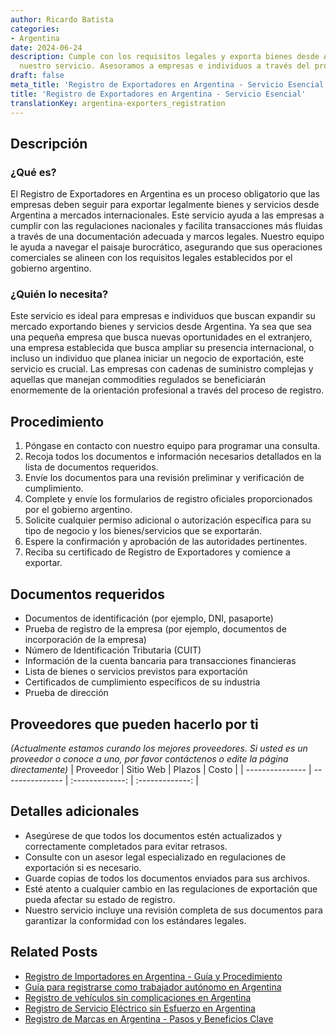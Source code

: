 ```yaml
---
author: Ricardo Batista
categories:
- Argentina
date: 2024-06-24
description: Cumple con los requisitos legales y exporta bienes desde Argentina con
  nuestro servicio. Asesoramos a empresas e individuos a través del proceso burocrático.
draft: false
meta_title: 'Registro de Exportadores en Argentina - Servicio Esencial'
title: 'Registro de Exportadores en Argentina - Servicio Esencial'
translationKey: argentina-exporters_registration
---
```



## Descripción
### ¿Qué es?
El Registro de Exportadores en Argentina es un proceso obligatorio que las empresas deben seguir para exportar legalmente bienes y servicios desde Argentina a mercados internacionales. Este servicio ayuda a las empresas a cumplir con las regulaciones nacionales y facilita transacciones más fluidas a través de una documentación adecuada y marcos legales. Nuestro equipo le ayuda a navegar el paisaje burocrático, asegurando que sus operaciones comerciales se alineen con los requisitos legales establecidos por el gobierno argentino.

### ¿Quién lo necesita?
Este servicio es ideal para empresas e individuos que buscan expandir su mercado exportando bienes y servicios desde Argentina. Ya sea que sea una pequeña empresa que busca nuevas oportunidades en el extranjero, una empresa establecida que busca ampliar su presencia internacional, o incluso un individuo que planea iniciar un negocio de exportación, este servicio es crucial. Las empresas con cadenas de suministro complejas y aquellas que manejan commodities regulados se beneficiarán enormemente de la orientación profesional a través del proceso de registro.

## Procedimiento

1. Póngase en contacto con nuestro equipo para programar una consulta.
2. Recoja todos los documentos e información necesarios detallados en la lista de documentos requeridos.
3. Envíe los documentos para una revisión preliminar y verificación de cumplimiento.
4. Complete y envíe los formularios de registro oficiales proporcionados por el gobierno argentino.
5. Solicite cualquier permiso adicional o autorización específica para su tipo de negocio y los bienes/servicios que se exportarán.
6. Espere la confirmación y aprobación de las autoridades pertinentes.
7. Reciba su certificado de Registro de Exportadores y comience a exportar.

## Documentos requeridos

- Documentos de identificación (por ejemplo, DNI, pasaporte)
- Prueba de registro de la empresa (por ejemplo, documentos de incorporación de la empresa)
- Número de Identificación Tributaria (CUIT)
- Información de la cuenta bancaria para transacciones financieras
- Lista de bienes o servicios previstos para exportación
- Certificados de cumplimiento específicos de su industria
- Prueba de dirección

## Proveedores que pueden hacerlo por ti
_(Actualmente estamos curando los mejores proveedores. Si usted es un proveedor o conoce a uno, por favor contáctenos o edite la página directamente)_
| Proveedor        |     Sitio Web     |     Plazos    |       Costo      |
| --------------- | --------------- |  :-------------: | :-------------: |

## Detalles adicionales

- Asegúrese de que todos los documentos estén actualizados y correctamente completados para evitar retrasos.
- Consulte con un asesor legal especializado en regulaciones de exportación si es necesario.
- Guarde copias de todos los documentos enviados para sus archivos.
- Esté atento a cualquier cambio en las regulaciones de exportación que pueda afectar su estado de registro.
- Nuestro servicio incluye una revisión completa de sus documentos para garantizar la conformidad con los estándares legales.
## Related Posts

- [Registro de Importadores en Argentina - Guía y Procedimiento](https://tramitit.com/es/guides/argentina/registro_de_importadores/)
- [Guía para registrarse como trabajador autónomo en Argentina](https://tramitit.com/es/guides/argentina/inscripción_al_régimen_de_autónomos/)
- [Registro de vehículos sin complicaciones en Argentina](https://tramitit.com/es/guides/argentina/registro_automotor/)
- [Registro de Servicio Eléctrico sin Esfuerzo en Argentina](https://tramitit.com/es/guides/argentina/alta_de_servicio_eléctrico/)
- [Registro de Marcas en Argentina - Pasos y Beneficios Clave](https://tramitit.com/es/guides/argentina/registro_de_marca/)